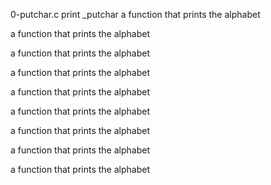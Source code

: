 0-putchar.c print _putchar
a function that prints the alphabet

a function that prints the alphabet

a function that prints the alphabet

a function that prints the alphabet

a function that prints the alphabet

a function that prints the alphabet

a function that prints the alphabet

a function that prints the alphabet

a function that prints the alphabet

